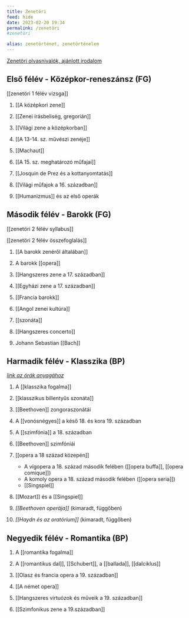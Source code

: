 ```yaml
---
title: Zenetöri
feed: hide
date: 2023-02-20 19:34
permalink: /zenetöri
#zenetöri

alias: zenetörténet, zenetörténelem
---
```

[Zenetöri olvasnivalók, ajánlott irodalom](https://icedrive.net/s/7YZhDhV1uXV823hAT9xiSAXC34uZ)

## Első félév - Középkor-reneszánsz (FG)
[[zenetöri 1 félév vizsga]]

1. [[A középkori zene]]

2. [[Zenei írásbeliség, gregorián]]

3. [[Világi zene a középkorban]]

4. [[A 13-14. sz. művészi zenéje]]

5. [[Machaut]]

6. [[A 15. sz. meghatározó műfajai]]

7. [[Josquin de Prez és a kottanyomtatás]]

8. [[Világi műfajok a 16. században]]

9. [[Humanizmus]] és az első operák


## Második félév - Barokk (FG)
[[zenetöri 2 félév syllabus]]

[[zenetöri 2 félév összefoglalás]]

1. [[A barokk zenéről általában]]

2. A barokk [[opera]]

3. [[Hangszeres zene a 17. században]]

4. [[Egyházi zene a 17. században]]

5. [[Francia barokk]]

6. [[Angol zenei kultúra]]

7. [[szonáta]]

8. [[Hangszeres concerto]]

9. Johann Sebastian [[Bach]]


## Harmadik félév - Klasszika (BP)
*[link az órák anyagához](https://1drv.ms/u/s!AhnUZeCwDLoe9j95BE0rGZJdMx0l?e=u23yaS)*

1. A [[klasszika fogalma]]

2. [[klasszikus billentyűs szonáta]]

3. [[Beethoven]] zongoraszonátái

4. A [[vonósnégyes]] a késő 18. és kora 19. században

5. A [[szimfónia]] a 18. században

6. [[Beethoven]] szimfóniái

7. [[opera a 18 század közepén]]
	- A vígopera a 18. század második felében ([[opera buffa]], [[opera comique]])
	- A komoly opera a 18. század második felében ([[opera seria]])
	- [[Singspiel]]

8. [[Mozart]] és a [[Singspiel]]

9. *[[Beethoven operája]]* (kimaradt, függőben)

10. *[[Haydn és az oratórium]]* (kimaradt, függőben)

## Negyedik félév - Romantika (BP)

1. A [[romantika fogalma]]

2. A [[romantikus dal]], [[Schubert]], a [[ballada]], [[dalciklus]]

3. [[Olasz és francia opera a 19. században]]

4. [[A német opera]]

5. [[Hangszeres virtuózok és műveik a 19. században]]

6. [[Szimfonikus zene a 19.században]]